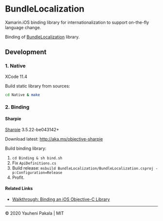 # BundleLocalization

Xamarin.iOS binding library for internationalization to support on-the-fly language change.

Binding of [BundleLocalization](https://github.com/cmaftuleac/BundleLocalization) library.

## Development

### 1. Native

XCode 11.4

Build static library from sources:

```sh
cd Native & make
```

### 2. Binding

#### Sharpie

[Sharpie](https://docs.microsoft.com/en-us/xamarin/cross-platform/macios/binding/objective-sharpie/get-started#installing-objective-sharpie) 3.5.22-be043142+

Download latest: http://aka.ms/objective-sharpie

Build binding library:

1. `cd Binding & sh bind.sh`
2. Fix `ApiDefinitions.cs`
3. Build release: `msbuild BundleLocalization/BundleLocalization.csproj -p:Configuration=Release`
4. Profit.

#### Related Links

- [Walkthrough: Binding an iOS Objective-C Library](https://docs.microsoft.com/en-us/xamarin/ios/platform/binding-objective-c/walkthrough?tabs=macos)

---

&copy; 2020 Yauheni Pakala | MIT
